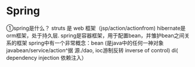 # Spring

①spring是什么？
struts 是 web 框架（jsp/action/actionfrom) hibernate是orm框架，处于持久层.
spring是容器框架，用于配置bean，并雏护bean之间关系的框架
spring中有一个非常概念：bean (是java中的任何一神对象javabean/service/action^据 源./dao, ioc游制反转 inverse of control)
di( dependency injection 依赖注入）

